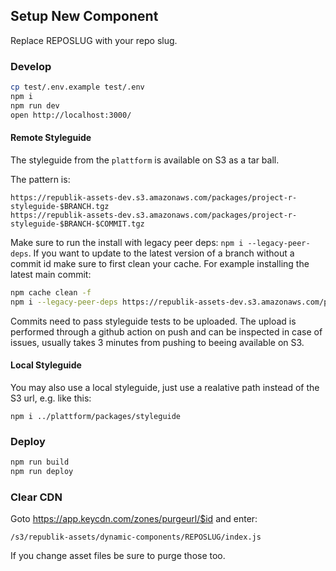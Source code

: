 ## Setup New Component

Replace REPOSLUG with your repo slug.

### Develop

```bash
cp test/.env.example test/.env
npm i
npm run dev
open http://localhost:3000/
```

#### Remote Styleguide

The styleguide from the `plattform` is available on S3 as a tar ball.

The pattern is:
```
https://republik-assets-dev.s3.amazonaws.com/packages/project-r-styleguide-$BRANCH.tgz
https://republik-assets-dev.s3.amazonaws.com/packages/project-r-styleguide-$BRANCH-$COMMIT.tgz
```

Make sure to run the install with legacy peer deps: `npm i --legacy-peer-deps`. If you want to update to the latest version of a branch without a commit id make sure to first clean your cache. For example installing the latest main commit:

```bash
npm cache clean -f
npm i --legacy-peer-deps https://republik-assets-dev.s3.amazonaws.com/packages/project-r-styleguide-main.tgz
```

Commits need to pass styleguide tests to be uploaded. The upload is performed through a github action on push and can be inspected in case of issues, usually takes 3 minutes from pushing to beeing available on S3.

#### Local Styleguide

You may also use a local styleguide, just use a realative path instead of the S3 url, e.g. like this:

```
npm i ../plattform/packages/styleguide
```

### Deploy

```bash
npm run build
npm run deploy
```

### Clear CDN

Goto https://app.keycdn.com/zones/purgeurl/$id and enter:

```
/s3/republik-assets/dynamic-components/REPOSLUG/index.js
```

If you change asset files be sure to purge those too.

